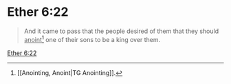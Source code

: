 # Ether 6:22

> And it came to pass that the people desired of them that they should <u>anoint</u>[^a] one of their sons to be a king over them.

[Ether 6:22](https://www.churchofjesuschrist.org/study/scriptures/bofm/ether/6?lang=eng&id=p22#p22)


[^a]: [[Anointing, Anoint|TG Anointing]].  
